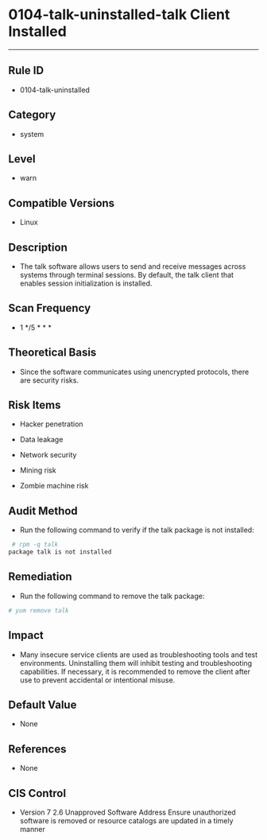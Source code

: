 # 0104-talk-uninstalled-talk Client Installed
---

## Rule ID

- 0104-talk-uninstalled


## Category

- system


## Level

- warn


## Compatible Versions

- Linux


## Description

- The talk software allows users to send and receive messages across systems through terminal sessions. By default, the talk client that enables session initialization is installed.


## Scan Frequency

- 1 */5 * * *


## Theoretical Basis

- Since the software communicates using unencrypted protocols, there are security risks.


## Risk Items

- Hacker penetration

- Data leakage

- Network security

- Mining risk

- Zombie machine risk


## Audit Method

- Run the following command to verify if the talk package is not installed:

```bash
 # rpm -q talk
package talk is not installed
```


## Remediation

- Run the following command to remove the talk package:

```bash
# yum remove talk
```


## Impact

- Many insecure service clients are used as troubleshooting tools and test environments. Uninstalling them will inhibit testing and troubleshooting capabilities. If necessary, it is recommended to remove the client after use to prevent accidental or intentional misuse.


## Default Value

- None


## References

- None


## CIS Control

- Version 7
2.6 Unapproved Software Address
Ensure unauthorized software is removed or resource catalogs are updated in a timely manner